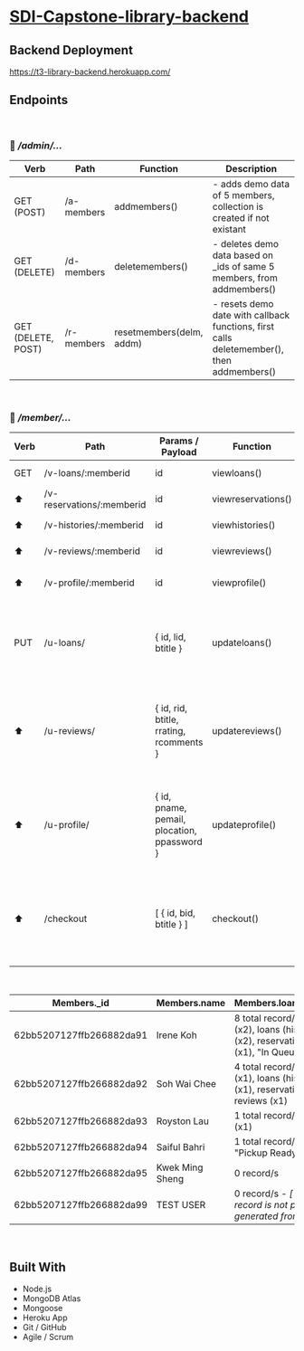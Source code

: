 # [SDI-Capstone-library-backend](https://github.com/NTU-Team3/library-backend)

## Backend Deployment

https://t3-library-backend.herokuapp.com/

## Endpoints

&nbsp;
&nbsp;

### 🚩 _/admin/..._

| Verb               | Path       | Function                 | Description                                                                               |
| ------------------ | ---------- | ------------------------ | ----------------------------------------------------------------------------------------- |
| GET (POST)         | /a-members | addmembers()             | - adds demo data of 5 members, collection is created if not existant                      |
| GET (DELETE)       | /d-members | deletemembers()          | - deletes demo data based on \_ids of same 5 members, from addmembers()                   |
| GET (DELETE, POST) | /r-members | resetmembers(delm, addm) | - resets demo date with callback functions, first calls deletemember(), then addmembers() |

&nbsp;
&nbsp;

### 🚩 _/member/..._

| Verb | Path                      | Params / Payload                            | Function           | Description                                                                      |
| ---- | ------------------------- | ------------------------------------------- | ------------------ | -------------------------------------------------------------------------------- |
| GET  | /v-loans/:memberid        | id                                          | viewloans()        | - view all loans                                                                 |
| ⬆️   | /v-reservations/:memberid | id                                          | viewreservations() | - view all reservations                                                          |
| ⬆️   | /v-histories/:memberid    | id                                          | viewhistories()    | - view all histories                                                             |
| ⬆️   | /v-reviews/:memberid      | id                                          | viewreviews()      | - view all reviews                                                               |
| ⬆️   | /v-profile/:memberid      | id                                          | viewprofile()      | - view editable profile info                                                     |
| PUT  | /u-loans/                 | { id, lid, btitle }                         | updateloans()      | - update single loan status of book - refreshes "status" / "returndate"          |
| ⬆️   | /u-reviews/               | { id, rid, btitle, rrating, rcomments }     | updatereviews()    | - update single review - refreshes "rating" / "comments" / "reviewdate"          |
| ⬆️   | /u-profile/               | { id, pname, pemail, plocation, ppassword } | updateprofile()    | - update member profile - refreshes "name" / "email" / "location" / "password"   |
| ⬆️   | /checkout                 | [ { id, bid, btitle } ]                     | checkout()         | - create loan records for single or multiple items, at checkout on the cart page |

&nbsp;
&nbsp;

| Members.\_id             | Members.name    | Members.loans/reservations/reviews                                                                                                                  |
| ------------------------ | --------------- | --------------------------------------------------------------------------------------------------------------------------------------------------- |
| 62bb5207127ffb266882da91 | Irene Koh       | 8 total record/s in : loans - "On Loan" (x2), loans (histories) - "Returned" (x2), reservations - "Pickup Ready (x1), "In Queue" (x1), reviews (x2) |
| 62bb5207127ffb266882da92 | Soh Wai Chee    | 4 total record/s in : loans - "On Loan" (x1), loans (histories) - "Returned" (x1), reservations - "In Queue" (x1), reviews (x1)                     |
| 62bb5207127ffb266882da93 | Royston Lau     | 1 total record/s in : loans - "On Loan" (x1)                                                                                                        |
| 62bb5207127ffb266882da94 | Saiful Bahri    | 1 total record/s in : reservations - "Pickup Ready" (x1)                                                                                            |
| 62bb5207127ffb266882da95 | Kwek Ming Sheng | 0 record/s                                                                                                                                          |
| 62bb5207127ffb266882da99 | TEST USER       | 0 record/s - _[ \*\*\* This particular record is not part of the demodata generated from /admin/a-members ]_                                        |

&nbsp;
&nbsp;

## Built With

- Node.js
- MongoDB Atlas
- Mongoose
- Heroku App
- Git / GitHub
- Agile / Scrum
